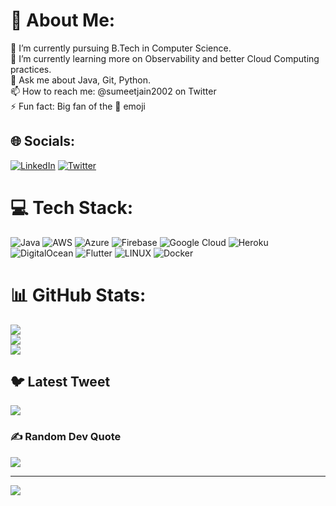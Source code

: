 # 💫 About Me:
🔭 I’m currently pursuing B.Tech in Computer Science.<br>🌱 I’m currently learning more on Observability and better Cloud Computing practices. <br>💬 Ask me about Java, Git, Python.<br>📫 How to reach me: @sumeetjain2002 on Twitter<br>⚡ Fun fact: Big fan of the 🚀 emoji


## 🌐 Socials:
[![LinkedIn](https://img.shields.io/badge/LinkedIn-%230077B5.svg?logo=linkedin&logoColor=white)](https://linkedin.com/in/sumeetjain2002) [![Twitter](https://img.shields.io/badge/Twitter-%231DA1F2.svg?logo=Twitter&logoColor=white)](https://twitter.com/sumeetjain2002) 

# 💻 Tech Stack:
![Java](https://img.shields.io/badge/java-%23ED8B00.svg?style=plastic&logo=java&logoColor=white) ![AWS](https://img.shields.io/badge/AWS-%23FF9900.svg?style=plastic&logo=amazon-aws&logoColor=white) ![Azure](https://img.shields.io/badge/azure-%230072C6.svg?style=plastic&logo=azure-devops&logoColor=white) ![Firebase](https://img.shields.io/badge/firebase-%23039BE5.svg?style=plastic&logo=firebase) ![Google Cloud](https://img.shields.io/badge/Google%20Cloud-%234285F4.svg?style=plastic&logo=google-cloud&logoColor=white) ![Heroku](https://img.shields.io/badge/heroku-%23430098.svg?style=plastic&logo=heroku&logoColor=white) ![DigitalOcean](https://img.shields.io/badge/DigitalOcean-%230167ff.svg?style=plastic&logo=digitalOcean&logoColor=white) ![Flutter](https://img.shields.io/badge/Flutter-%2302569B.svg?style=plastic&logo=Flutter&logoColor=white) ![LINUX](https://img.shields.io/badge/Linux-FCC624?style=plastic&logo=linux&logoColor=black) ![Docker](https://img.shields.io/badge/docker-%230db7ed.svg?style=plastic&logo=docker&logoColor=white)
# 📊 GitHub Stats:
![](https://github-readme-stats.vercel.app/api?username=sumeetjain2002&theme=dark&hide_border=false&include_all_commits=false&count_private=false)<br/>
![](https://github-readme-streak-stats.herokuapp.com/?user=sumeetjain2002&theme=dark&hide_border=false)<br/>
![](https://github-readme-stats.vercel.app/api/top-langs/?username=sumeetjain2002&theme=dark&hide_border=false&include_all_commits=false&count_private=false&layout=compact)

## 🐦 Latest Tweet
[![](https://gtce.itsvg.in/api?username=sumeetjain2002)](https://github.com/VishwaGauravIn/github-twitter-card-embed)

### ✍️ Random Dev Quote
![](https://quotes-github-readme.vercel.app/api?type=horizontal&theme=merko)

---
[![](https://visitcount.itsvg.in/api?id=sumeetjain2002&icon=6&color=0)](https://visitcount.itsvg.in)

<!-- Proudly created with GPRM ( https://gprm.itsvg.in ) -->
